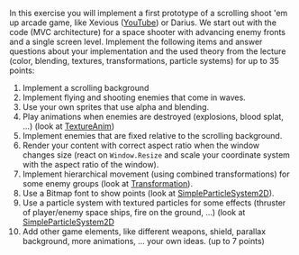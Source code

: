 In this exercise you will implement a first prototype of a scrolling shoot 'em up arcade game, like Xevious ([YouTube](https://www.youtube.com/watch?v=Jlq360e3bdI)) or Darius. We start out with the code (MVC architecture) for a space shooter with advancing enemy fronts and a single screen level.
Implement the following items and answer questions about your implementation and the used theory from the lecture (color, blending, textures, transformations, particle systems) for up to 35 points:
1. Implement a scrolling background
1. Implement flying and shooting enemies that come in waves.
1. Use your own sprites that use alpha and blending.
1. Play animations when enemies are destroyed (explosions, blood splat, ...) (look at [TextureAnim](../TextureAnim))
1. Implement enemies that are fixed relative to the scrolling background.
1. Render your content with correct aspect ratio when the window changes size (react on `Window.Resize` and scale your coordinate system with the aspect ratio of the window).
1. Implement hierarchical movement (using combined transformations) for some enemy groups (look at [Transformation](../Transformation)).
1. Use a Bitmap font to show points (look at [SimpleParticleSystem2D](../SimpleParticleSystem2D)).
1. Use a particle system with textured particles for some effects (thruster of player/enemy space ships, fire on the ground, ...) (look at [SimpleParticleSystem2D](../SimpleParticleSystem2D)
1. Add other game elements, like different weapons, shield, parallax background, more animations, ... your own ideas. (up to 7 points)